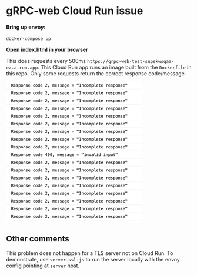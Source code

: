 # gRPC-web Cloud Run issue

**Bring up envoy:**
```
docker-compose up
```

**Open index.html in your browser**

This does requests every 500ms `https://grpc-web-test-snpekwsqaa-ez.a.run.app`.
This Cloud Run app runs an image built from the `Dockerfile` in this repo.
Only some requests return the correct response code/message.

![](./images/img.png)

## Other comments

This problem does not happen for a TLS server not on Cloud Run. To
demonstrate, use `server-ssl.js` to run the server locally with the envoy
config pointing at `server` host.

